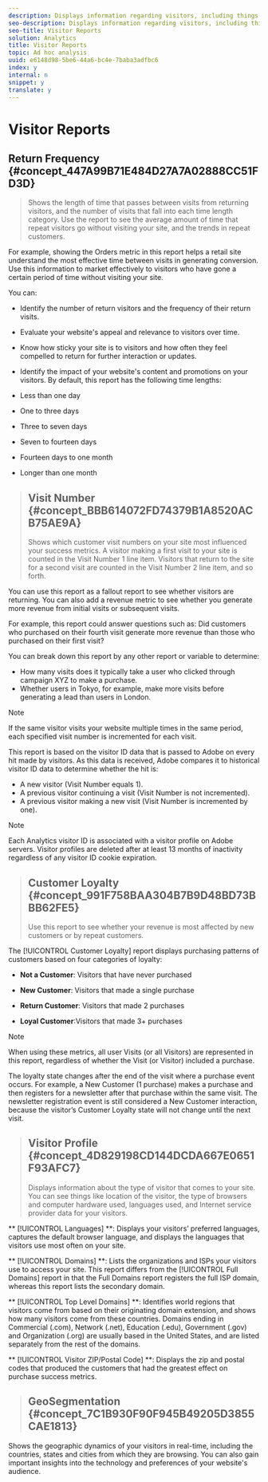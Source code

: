 ```yaml
---
description: Displays information regarding visitors, including things like visitor count, customer loyalty, and visitor characteristics.
seo-description: Displays information regarding visitors, including things like visitor count, customer loyalty, and visitor characteristics.
seo-title: Visitor Reports
solution: Analytics
title: Visitor Reports
topic: Ad hoc analysis
uuid: e6148d98-5be6-44a6-bc4e-7baba3adfbc6
index: y
internal: n
snippet: y
translate: y
---
```


# Visitor Reports

## Return Frequency {#concept_447A99B71E484D27A7A02888CC51FD3D}
>Shows the length of time that passes between visits from returning visitors, and the number of visits that fall into each time length category. Use the report to see the average amount of time that repeat visitors go without visiting your site, and the trends in repeat customers.
<!-- c_reports_return_freq.xml -->
For example, showing the Orders metric in this report helps a retail site understand the most effective time between visits in generating conversion. Use this information to market effectively to visitors who have gone a certain period of time without visiting your site. 

You can: 

* Identify the number of return visitors and the frequency of their return visits.
* Evaluate your website's appeal and relevance to visitors over time.
* Know how sticky your site is to visitors and how often they feel compelled to return for further interaction or updates.
* Identify the impact of your website's content and promotions on your visitors.
By default, this report has the following time lengths: 

* Less than one day
* One to three days
* Three to seven days
* Seven to fourteen days
* Fourteen days to one month
* Longer than one month
>## Visit Number {#concept_BBB614072FD74379B1A8520ACB75AE9A}
>Shows which customer visit numbers on your site most influenced your success metrics. A visitor making a first visit to your site is counted in the Visit Number 1 line item. Visitors that return to the site for a second visit are counted in the Visit Number 2 line item, and so forth.
<!-- c_reports_visit_number.xml -->
You can use this report as a fallout report to see whether visitors are returning. You can also add a revenue metric to see whether you generate more revenue from initial visits or subsequent visits. 

For example, this report could answer questions such as: Did customers who purchased on their fourth visit generate more revenue than those who purchased on their first visit? 

You can break down this report by any other report or variable to determine: 

* How many visits does it typically take a user who clicked through campaign XYZ to make a purchase.
* Whether users in Tokyo, for example, make more visits before generating a lead than users in London.

>[!NOTE]
>
>If the same visitor visits your website multiple times in the same period, each specified visit number is incremented for each visit.

This report is based on the visitor ID data that is passed to Adobe on every hit made by visitors. As this data is received, Adobe compares it to historical visitor ID data to determine whether the hit is: 

* A new visitor (Visit Number equals 1).
* A previous visitor continuing a visit (Visit Number is not incremented).
* A previous visitor making a new visit (Visit Number is incremented by one).

>[!NOTE]
>
>Each Analytics visitor ID is associated with a visitor profile on Adobe servers. Visitor profiles are deleted after at least 13 months of inactivity regardless of any visitor ID cookie expiration.

>## Customer Loyalty {#concept_991F758BAA304B7B9D48BD73BBB62FE5}
>Use this report to see whether your revenue is most affected by new customers or by repeat customers.
<!-- c_reports_customerloyalty.xml -->
The [!UICONTROL  Customer Loyalty] report displays purchasing patterns of customers based on four categories of loyalty: 


* **Not a Customer**: Visitors that have never purchased
* **New Customer**: Visitors that made a single purchase 

* **Return Customer**: Visitors that made 2 purchases 

* **Loyal Customer**:Visitors that made 3+ purchases 


>[!NOTE]
>
>When using these metrics, all user Visits (or all Visitors) are represented in this report, regardless of whether the Visit (or Visitor) included a purchase.



The loyalty state changes after the end of the visit where a purchase event occurs. For example, a New Customer (1 purchase) makes a purchase and then registers for a newsletter after that purchase within the same visit. The newsletter registration event is still considered a New Customer interaction, because the visitor’s Customer Loyalty state will not change until the next visit. 
>## Visitor Profile {#concept_4D829198CD144DCDA667E0651F93AFC7}
>Displays information about the type of visitor that comes to your site. You can see things like location of the visitor, the type of browsers and computer hardware used, languages used, and Internet service provider data for your visitors.
<!-- c_reports_visitor_profile.xml -->
** [!UICONTROL  Languages] **: Displays your visitors’ preferred languages, captures the default browser language, and displays the languages that visitors use most often on your site. 

** [!UICONTROL  Domains] **: Lists the organizations and ISPs your visitors use to access your site. This report differs from the [!UICONTROL  Full Domains] report in that the Full Domains report registers the full ISP domain, whereas this report lists the secondary domain. 

** [!UICONTROL  Top Level Domains] **: Identifies world regions that visitors come from based on their originating domain extension, and shows how many visitors come from these countries. Domains ending in Commercial (.com), Network (.net), Education (.edu), Government (.gov) and Organization (.org) are usually based in the United States, and are listed separately from the rest of the domains. 

** [!UICONTROL  Visitor ZIP/Postal Code] **: Displays the zip and postal codes that produced the customers that had the greatest effect on purchase success metrics. 
>## GeoSegmentation {#concept_7C1B930F90F945B49205D3855CAE1813}

<!-- c_reports_geosegmentation.xml -->
Shows the geographic dynamics of your visitors in real-time, including the countries, states and cities from which they are browsing. You can also gain important insights into the technology and preferences of your website's audience. 

